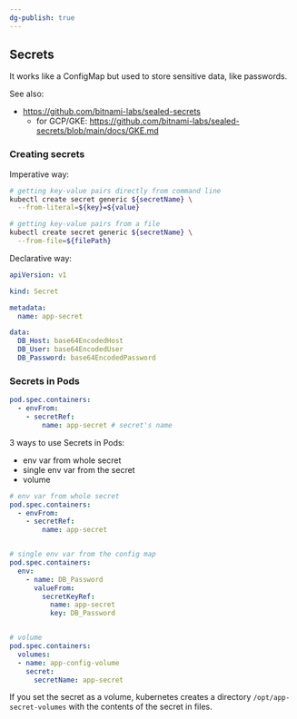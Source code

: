 ```yaml
---
dg-publish: true
---
```

## Secrets

It works like a ConfigMap but used to store sensitive data, like passwords.

See also:

- <https://github.com/bitnami-labs/sealed-secrets>
    - for GCP/GKE: <https://github.com/bitnami-labs/sealed-secrets/blob/main/docs/GKE.md>


### Creating secrets

Imperative way:
```bash
# getting key-value pairs directly from command line
kubectl create secret generic ${secretName} \
  --from-literal=${key}=${value}

# getting key-value pairs from a file
kubectl create secret generic ${secretName} \
  --from-file=${filePath}
```


Declarative way:
```yaml
apiVersion: v1

kind: Secret

metadata:
  name: app-secret

data:
  DB_Host: base64EncodedHost
  DB_User: base64EncodedUser
  DB_Password: base64EncodedPassword
```


### Secrets in Pods

```yaml
pod.spec.containers:
  - envFrom:
    - secretRef:
        name: app-secret # secret's name
```

3 ways to use Secrets in Pods:

- env var from whole secret
- single env var from the secret
- volume

```yaml
# env var from whole secret
pod.spec.containers:
  - envFrom:
    - secretRef:
        name: app-secret


# single env var from the config map
pod.spec.containers:
  env:
    - name: DB_Password
      valueFrom:
        secretKeyRef:
          name: app-secret
          key: DB_Password


# volume
pod.spec.containers:
  volumes:
  - name: app-config-volume
    secret:
      secretName: app-secret
```

If you set the secret as a volume, kubernetes creates a directory `/opt/app-secret-volumes` with the contents of the secret in files.
